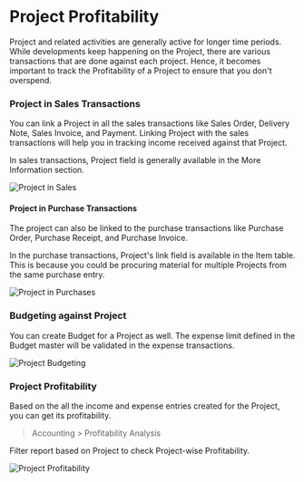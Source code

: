 <!-- add-breadcrumbs -->
# Project Profitability

Project and related activities are generally active for longer time periods. While developments keep happening on the Project, there are various transactions that are done against each project. Hence, it becomes important to track the Profitability of a Project to ensure that you don't overspend.

### Project in Sales Transactions

You can link a Project in all the sales transactions like Sales Order, Delivery Note, Sales Invoice, and Payment. Linking Project with the sales transactions will help you in tracking income received against that Project.

In sales transactions, Project field is generally available in the More Information section.

<img class="screenshot" alt="Project in Sales" src="{{docs_base_url}}/assets/img/project/projects-sales-order.png">

#### Project in Purchase Transactions

The project can also be linked to the purchase transactions like Purchase Order, Purchase Receipt, and Purchase Invoice.

In the purchase transactions, Project's link field is available in the Item table. This is because you could be procuring material for multiple Projects from the same purchase entry.

<img class="screenshot" alt="Project in Purchases" src="{{docs_base_url}}/assets/img/project/projects-purchase-order.png">

### Budgeting against Project

You can create Budget for a Project as well. The expense limit defined in the Budget master will be validated in the expense transactions.

<img class="screenshot" alt="Project Budgeting" src="{{docs_base_url}}/assets/img/project/project-budgeting.png">

### Project Profitability

Based on the all the income and expense entries created for the Project, you can get its profitability.

> Accounting > Profitability Analysis

Filter report based on Project to check Project-wise Profitability.

<img class="screenshot" alt="Project Profitability" src="{{docs_base_url}}/assets/img/project/projects-profitability.png">
